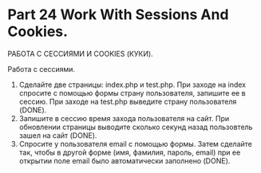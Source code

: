 ﻿# Part 24 Work With Sessions And Cookies.

РАБОТА С СЕССИЯМИ И COOKIES (КУКИ).

Работа с сессиями.

1. Сделайте две страницы: index.php и test.php. При заходе на index спросите с помощью формы страну пользователя, запишите ее в сессию. При заходе на test.php выведите страну пользователя (DONE).
2. Запишите в сессию время захода пользователя на сайт. При обновлении страницы выводите сколько секунд назад пользовтель зашел на сайт (DONE).
3. Спросите у пользователя email с помощью формы. Затем сделайте так, чтобы в другой форме (имя, фамилия, пароль, email) при ее открытии поле email было автоматически заполнено (DONE).


